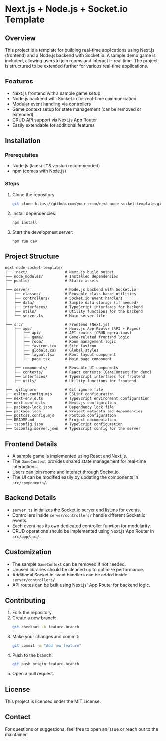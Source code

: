 # Next.js + Node.js + Socket.io Template

## Overview
This project is a template for building real-time applications using Next.js (frontend) and a Node.js backend with Socket.io. A sample demo game is included, allowing users to join rooms and interact in real time. The project is structured to be extended further for various real-time applications.

## Features
- Next.js frontend with a sample game setup
- Node.js backend with Socket.io for real-time communication
- Modular event handling via controllers
- Game context setup for state management (can be removed or extended)
- CRUD API support via Next.js App Router
- Easily extendable for additional features

## Installation

### Prerequisites
- Node.js (latest LTS version recommended)
- npm (comes with Node.js)

### Steps
1. Clone the repository:
   ```sh
   git clone https://github.com/your-repo/next-node-socket-template.git
   ```
2. Install dependencies:
   ```sh
   npm install
   ```
3. Start the development server:
   ```sh
   npm run dev
   ```

## Project Structure
```
next-node-socket-template/
├── .next/                 # Next.js build output
├── node_modules/          # Installed dependencies
├── public/                # Static assets
│
├── server/                # Node.js backend with Socket.io
│   ├── classes/           # Reusable class-based utilities
│   ├── controllers/       # Socket.io event handlers
│   ├── data/              # Sample data storage (if needed)
│   ├── interfaces/        # TypeScript interfaces for backend
│   ├── utils/             # Utility functions for the backend
│   └── server.ts          # Main server file
│
├── src/                   # Frontend (Next.js)
│   ├── app/               # Next.js App Router (API + Pages)
│   │   ├── api/           # API routes (CRUD operations)
│   │   ├── game/          # Game-related frontend logic
│   │   ├── room/          # Room management logic
│   │   ├── favicon.ico    # Site favicon
│   │   ├── globals.css    # Global styles
│   │   ├── layout.tsx     # Root layout component
│   │   ├── page.tsx       # Main page component
│   │
│   ├── components/        # Reusable UI components
│   ├── contexts/          # React contexts (GameContext for demo)
│   ├── interfaces/        # TypeScript interfaces for frontend
│   ├── utils/             # Utility functions for frontend
│
├── .gitignore             # Git ignore file
├── eslint.config.mjs      # ESLint configuration
├── next-env.d.ts          # TypeScript environment configuration
├── next.config.ts         # Next.js configuration
├── package-lock.json      # Dependency lock file
├── package.json           # Project metadata and dependencies
├── postcss.config.mjs     # PostCSS configuration
├── README.md              # Project documentation
├── tsconfig.json          # TypeScript configuration
├── tsconfig.server.json   # TypeScript config for the server
```

## Frontend Details
- A sample game is implemented using React and Next.js.
- The `GameContext` provides shared state management for real-time interactions.
- Users can join rooms and interact through Socket.io.
- The UI can be modified easily by updating the components in `src/components/`.

## Backend Details
- `server.ts` initializes the Socket.io server and listens for events.
- Controllers inside `server/controllers/` handle different Socket.io events.
- Each event has its own dedicated controller function for modularity.
- CRUD operations should be implemented using Next.js App Router in `src/app/api/`.

## Customization
- The sample `GameContext` can be removed if not needed.
- Unused libraries should be cleaned up to optimize performance.
- Additional Socket.io event handlers can be added inside `server/controllers/`.
- API routes can be built using Next.js' App Router for backend logic.

## Contributing
1. Fork the repository.
2. Create a new branch:
   ```sh
   git checkout -b feature-branch
   ```
3. Make your changes and commit:
   ```sh
   git commit -m "Add new feature"
   ```
4. Push to the branch:
   ```sh
   git push origin feature-branch
   ```
5. Open a pull request.

## License
This project is licensed under the MIT License.

## Contact
For questions or suggestions, feel free to open an issue or reach out to the maintainer.

